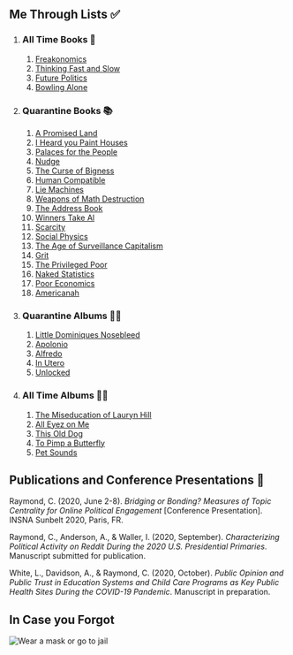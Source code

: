 ## Me Through Lists ✅
1. ### All Time Books 📖
   1. [Freakonomics](https://www.nytimes.com/2005/05/15/books/review/freakonomics-everything-he-always-wanted-to-know.html)
   2. [Thinking Fast and Slow](https://www.nytimes.com/2011/11/27/books/review/thinking-fast-and-slow-by-daniel-kahneman-book-review.html)
   3. [Future Politics](https://www.nytimes.com/2018/12/04/opinion/chatbots-ai-democracy-free-speech.html)
   4. [Bowling Alone](https://www.nytimes.com/2000/05/06/arts/lonely-bowlers-unite-mend-social-fabric-political-scientist-renews-his-alarm.html)
2. ### Quarantine Books 📚
   1. [A Promised Land](https://www.nytimes.com/2020/11/12/books/review/barack-obama-a-promised-land.html)
   2. [I Heard you Paint Houses](https://www.nytimes.com/2004/06/20/books/killing-him-softly.html)
   3. [Palaces for the People](https://www.nytimes.com/2018/09/14/books/review/palaces-for-the-people-eric-klinenberg.html)
   4. [Nudge](https://www.nytimes.com/2015/11/01/upshot/the-power-of-nudges-for-good-and-bad.html)
   5. [The Curse of Bigness](https://www.nytimes.com/2018/12/12/books/review-curse-of-bigness-antitrust-law-tim-wu.html)
   6. [Human Compatible](https://www.nytimes.com/2019/10/31/opinion/superintelligent-artificial-intelligence.html)
   7. [Lie Machines](https://yalebooks.co.uk/display.asp?k=9780300250206)
   8. [Weapons of Math Destruction](https://www.nytimes.com/2016/10/09/books/review/weapons-of-math-destruction-cathy-oneil-and-more.html)
   9.  [The Address Book](https://www.nytimes.com/2020/04/14/books/review/deirdre-mask-the-address-book.html)
   10. [Winners Take Al](https://www.nytimes.com/2018/08/20/books/review/winners-take-all-anand-giridharadas.html)
   11. [Scarcity](https://www.theguardian.com/books/2013/sep/07/scarcity-sendhil-mullainathan-shafir-review)
   12. [Social Physics](https://www.technologyreview.com/2014/03/04/173783/social-physics/)
   13. [The Age of Surveillance Capitalism](https://www.nytimes.com/2019/01/16/books/review-age-of-surveillance-capitalism-shoshana-zuboff.html)
   14. [Grit](https://www.newyorker.com/culture/culture-desk/the-limits-of-grit)
   15. [The Privileged Poor](https://www.newyorker.com/recommends/read/the-privileged-poor-a-refreshing-antidote-to-our-obsession-with-the-college-admissions-scandal)
   16. [Naked Statistics](https://www.nytimes.com/2013/01/29/science/naked-statistics-by-charles-wheelan-review.html)
   17. [Poor Economics](https://economics.mit.edu/faculty/eduflo/pooreconomics)
   18. [Americanah](https://www.nytimes.com/2013/06/09/books/review/americanah-by-chimamanda-ngozi-adichie.html)
3. ### Quarantine Albums 👨‍🎤
   1. [Little Dominiques Nosebleed](https://pitchfork.com/reviews/albums/the-koreatown-oddity-little-dominiques-nosebleed/) 
   2. [Apolonio](https://pitchfork.com/reviews/albums/omar-apollo-apolonio/)
   3. [Alfredo](https://pitchfork.com/news/freddie-gibbs-and-the-alchemist-announce-new-album-alfredo-share-new-song-1985-listen/)
   4. [In Utero](https://pitchfork.com/reviews/albums/18517-nirvana-in-utero-20th-anniversary-edition/)
   5. [Unlocked](https://pitchfork.com/reviews/albums/denzel-curry-kenny-beats-unlocked/)
4. ### All Time Albums 💃🕺
   1. [The Miseducation of Lauryn Hill](https://pitchfork.com/reviews/albums/22035-the-miseducation-of-lauryn-hill/)
   2. [All Eyez on Me](https://pitchfork.com/reviews/albums/2pac-all-eyez-on-me/)
   3. [This Old Dog](https://pitchfork.com/reviews/albums/23125-this-old-dog/)
   4. [To Pimp a Butterfly](https://pitchfork.com/reviews/albums/20390-to-pimp-a-butterfly/)
   5. [Pet Sounds](https://pitchfork.com/reviews/albums/9371-pet-sounds-40th-anniversary/)

## Publications and Conference Presentations 📝

Raymond, C. (2020, June 2-8). *Bridging or Bonding? Measures of Topic Centrality for Online Political Engagement* [Conference Presentation]. INSNA Sunbelt 2020, Paris, FR.

Raymond, C., Anderson, A., & Waller, I. (2020, September). *Characterizing Political Activity on Reddit During the 2020 U.S. Presidential Primaries*. Manuscript submitted for publication.

White, L., Davidson, A., & Raymond, C. (2020, October). *Public Opinion and Public Trust in Education Systems and Child Care Programs as Key Public Health Sites During the COVID-19 Pandemic*. Manuscript in preparation.

## In Case you Forgot

![Wear a mask or go to jail](content/rl-for-traffic-flow/1918-spanish-flu.jpg)